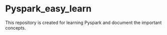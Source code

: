 # Pyspark_easy_learn
This repository is created for learning Pyspark and document the important concepts.
